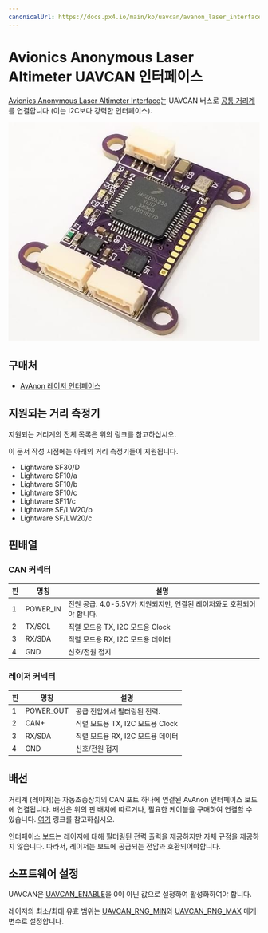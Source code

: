 ```yaml
---
canonicalUrl: https://docs.px4.io/main/ko/uavcan/avanon_laser_interface
---
```


# Avionics Anonymous Laser Altimeter UAVCAN 인터페이스

[Avionics Anonymous Laser Altimeter Interface](https://www.tindie.com/products/avionicsanonymous/uavcan-laser-altimeter-interface/)는 UAVCAN 버스로 [공통 거리계](#supported_rangefinders)를 연결합니다 (이는 I2C보다 강력한 인터페이스).

![Avionics Anonymous Laser Altimeter UAVCAN 인터페이스](../../assets/hardware/sensors/avionics_anon_uavcan_alt_interface/avionics_anon_altimeter_uavcan_interface.jpg)

## 구매처

* [AvAnon 레이저 인터페이스](https://www.tindie.com/products/avionicsanonymous/uavcan-laser-altimeter-interface/)

<span id="supported_rangefinders"></span>
## 지원되는 거리 측정기

지원되는 거리계의 전체 목록은 위의 링크를 참고하십시오.

이 문서 작성 시점에는 아래의 거리 측정기들이 지원됩니다.

- Lightware SF30/D
- Lightware SF10/a
- Lightware SF10/b
- Lightware SF10/c
- Lightware SF11/c
- Lightware SF/LW20/b
- Lightware SF/LW20/c


## 핀배열

### CAN 커넥터
| 핀 | 명칭       | 설명                                           |
| - | -------- | -------------------------------------------- |
| 1 | POWER_IN | 전원 공급. 4.0-5.5V가 지원되지만, 연결된 레이저와도 호환되어야 합니다. |
| 2 | TX/SCL   | 직렬 모드용 TX, I2C 모드용 Clock                     |
| 3 | RX/SDA   | 직렬 모드용 RX, I2C 모드용 데이터                       |
| 4 | GND      | 신호/전원 접지                                     |

### 레이저 커넥터

| 핀 | 명칭        | 설명                       |
| - | --------- | ------------------------ |
| 1 | POWER_OUT | 공급 전압에서 필터링된 전력.         |
| 2 | CAN+      | 직렬 모드용 TX, I2C 모드용 Clock |
| 3 | RX/SDA    | 직렬 모드용 RX, I2C 모드용 데이터   |
| 4 | GND       | 신호/전원 접지                 |


## 배선

거리계 (레이저)는 자동조종장치의 CAN 포트 하나에 연결된 AvAnon 인터페이스 보드에 연결됩니다. 배선은 위의 핀 배치에 따르거나, 필요한 케이블을 구매하여 연결할 수 있습니다. [여기](https://www.tindie.com/products/avionicsanonymous/uavcan-laser-altimeter-interface/) 링크를 참고하십시오.

인터페이스 보드는 레이저에 대해 필터링된 전력 출력을 제공하지만 자체 규정을 제공하지 않습니다. 따라서, 레이저는 보드에 공급되는 전압과 호환되어야합니다.

## 소프트웨어 설정

UAVCAN은 [UAVCAN_ENABLE](../advanced_config/parameter_reference.md#UAVCAN_ENABLE)을 0이 아닌 값으로 설정하여 활성화하여야 합니다.

레이저의 최소/최대 유효 범위는 [UAVCAN_RNG_MIN](../advanced_config/parameter_reference.md#UAVCAN_RNG_MIN)와 [UAVCAN_RNG_MAX](../advanced_config/parameter_reference.md#UAVCAN_RNG_MAX) 매개변수로 설정합니다.
